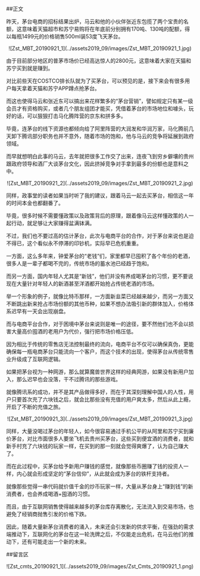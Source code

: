 ##正文

昨天，茅台电商的招标结果出炉，马云和他的小伙伴张近东包揽了两个宝贵的名额，这意味着天猫超市和苏宁易购将在年底前分别拥有170吨、130吨的配额，得以每瓶1499元的价格销售500ml装53度飞天茅台。

 <div align="center">![Zst_MBT_20190921_1](../assets2019_09/images/Zst_MBT_20190921_1.jpg)</div>

由于目前部分地区的普茅市场价已经高达惊人的2800元，这意味着大家在天猫和苏宁买到就是赚到。

对比前些天在COSTCO排长队就为了买茅台，可以预见的是，接下来会有很多用户每天拿着天猫和苏宁APP蹲点抢茅台。

而这也使得马云和张近东可以搞出来花样繁多的“茅台营销”，譬如规定只有某一级会员才有资格购买，或者几个朋友组团才能买，凭借着茅台的市场地位和噱头，玩好的话，可以狠狠打击马化腾阵营的京东和拼多多。

毕竟，连茅台的线下资源也都倾向给了阿里阵营的大润发和华润万家，马化腾前几天卸下腾讯部分职务也并不意外，随着市场的饱和，他与马云的竞争将延展到政府领域。


而早就想明白此事的马云，去年就把很多工作交了出来，连夜飞到穷乡僻壤的贵州跟政府领导和酒厂大谈茅台文化，因此挤掉竞争对手拿到最多的份额也是意料之中。

 <div align="center">![Zst_MBT_20190921_2](../assets2019_09/images/Zst_MBT_20190921_2.jpg)</div>

同样，政事堂的读者如果当时听了我的建议，跟着马云一起去买茅台，相信这一年的时间本金也都翻番了。

毕竟，很多时候不需要懂政策以及政策背后的原理，跟着像马云这样懂政策的人一起行动，就足够让大家赚得盆满钵满。


不过，我们也不要过高的估计茅台，此次与电商平台的合作，对于茅台来说也是迫不得已，这个看似永不停滞的印钞机，实际早已危机重重。

一方面，这么多年来，钟爱茅台的“老钱”们，家里都早已囤积了各个年份的老酒，很多人是一辈子都喝不完的，传统市场的蓄水池已经趋于饱和。

而另一方面，国内年轻人尤其是“新钱”，他们并没有养成喝茅台的习惯，更不要说现在大量针对年轻人的新酒甚至洋酒都开始抢占传统老酒的市场。

举一个形象的例子，就像比特币那样，一方面新韭菜已经越来越少，而另一方面又不断跳出新来抢占市场份额的其他币种，如果不想办法吸引新的群体加入，价格体系迟早有一天会出现崩盘。

而与电商平台合作，对于困境中茅台来说则是唯一的途径，要不然他们也不会以损害大量高价囤酒的老用户为代价，强行把市场价格压低。

因为相比于传统的零售店无法控制最终的流向，电商平台不仅可以确保真伪，更能确保每一瓶电商茅台只能流向一个客户，而这个技术的出现，使得茅台从传统零售业升级成了互联网逻辑。

如果把茅台视为一种网游，那么就算魔兽世界这样的经典网游，如果没有新用户加入，那么迟早也会没落，干不过腾讯的那些游戏。

就像腾讯系的成功，并不是其产品做得多好，而在于其深刻理解中国人的人性，用户只要首次充了六块钱之后，就会比那些没有充值的用户爽太多，然后从此上瘾，开启了不断的充值之旅。
 
 <div align="center">![Zst_MBT_20190921_3](../assets2019_09/images/Zst_MBT_20190921_3.jpg)</div>

同样，大量没喝过茅台的年轻人，如今很容易通过手机公平的从阿里和苏宁买到廉价茅台，对比市面很多人要坐飞机去贵州买茅台，这些买到便宜酒的消费者，就和新手村充了六块钱的玩家一样，在买到的那一刻就会觉得爽爆了，认为自己赚大了。

而在此过程中，买茅台给予新用户赚钱的感觉，就像那些币圈赚了钱的投资人一样，内心就会形成坚定的“茅台信仰”，从此就会成为茅台的铁杆支持者。

就像那些觉得一串代码就价值千金的炒币玩家一样，大量从茅台身上“赚到钱”的新消费者，也会养成喝酒+囤酒的习惯。

而且，由于互联网销售使得越来越多的茅台库存离散化，无法流入到交易市场，也避免了经销商抛售引发的价格下跌。

因此，随着大量新茅台消费者的涌入，未来还会引发新的供求平衡，在强劲的需求端推动下，互联网化的茅台在这一轮洗牌之后，不仅能走出危机，在马云他们的推动下，还有可能走出一个新的未来。
 
##留言区
 <div align="center">![Zst_cmts_20190921_1](../assets2019_09/images/Zst_Cmts_20190921_1.png)</div>